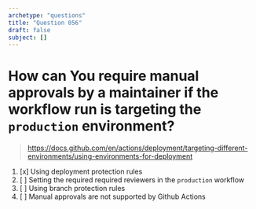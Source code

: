 ```yaml
---
archetype: "questions"
title: "Question 056"
draft: false
subject: []
---
```


# How can You require manual approvals by a maintainer if the workflow run is targeting the `production` environment?
> https://docs.github.com/en/actions/deployment/targeting-different-environments/using-environments-for-deployment
1. [x] Using deployment protection rules
1. [ ] Setting the required required reviewers in the `production` workflow
1. [ ] Using branch protection rules
1. [ ] Manual approvals are not supported by Github Actions
